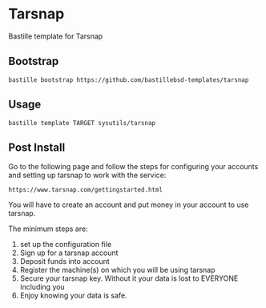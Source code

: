 # Tarsnap
Bastille template for Tarsnap

## Bootstrap
```shell
bastille bootstrap https://github.com/bastillebsd-templates/tarsnap
```

## Usage
```shell
bastille template TARGET sysutils/tarsnap
```

## Post Install

Go to the following page and follow the steps for configuring your accounts and
setting up tarsnap to work with the service:

    https://www.tarsnap.com/gettingstarted.html

You will have to create an account and put money in your account to use tarsnap.

The minimum steps are:
1. set up the configuration file
2. Sign up for a tarsnap account
3. Deposit funds into account
4. Register the machine(s) on which you will be using tarsnap
5. Secure your tarsnap key.  Without it your data is lost to EVERYONE including you
6. Enjoy knowing your data is safe.
